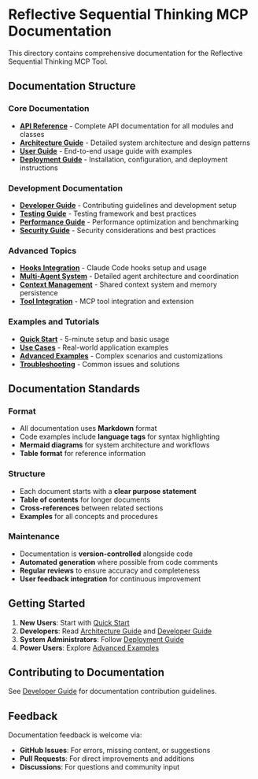 # Reflective Sequential Thinking MCP Documentation

This directory contains comprehensive documentation for the Reflective Sequential Thinking MCP Tool.

## Documentation Structure

### Core Documentation
- **[API Reference](api/README.md)** - Complete API documentation for all modules and classes
- **[Architecture Guide](architecture.md)** - Detailed system architecture and design patterns
- **[User Guide](user-guide.md)** - End-to-end usage guide with examples
- **[Deployment Guide](deployment.md)** - Installation, configuration, and deployment instructions

### Development Documentation  
- **[Developer Guide](development.md)** - Contributing guidelines and development setup
- **[Testing Guide](testing.md)** - Testing framework and best practices
- **[Performance Guide](performance.md)** - Performance optimization and benchmarking
- **[Security Guide](security.md)** - Security considerations and best practices

### Advanced Topics
- **[Hooks Integration](hooks.md)** - Claude Code hooks setup and usage
- **[Multi-Agent System](agents.md)** - Detailed agent architecture and coordination
- **[Context Management](context.md)** - Shared context system and memory persistence
- **[Tool Integration](tools.md)** - MCP tool integration and extension

### Examples and Tutorials
- **[Quick Start](examples/quickstart.md)** - 5-minute setup and basic usage
- **[Use Cases](examples/use-cases.md)** - Real-world application examples
- **[Advanced Examples](examples/advanced.md)** - Complex scenarios and customizations
- **[Troubleshooting](troubleshooting.md)** - Common issues and solutions

## Documentation Standards

### Format
- All documentation uses **Markdown** format
- Code examples include **language tags** for syntax highlighting
- **Mermaid diagrams** for system architecture and workflows
- **Table format** for reference information

### Structure
- Each document starts with a **clear purpose statement**
- **Table of contents** for longer documents
- **Cross-references** between related sections
- **Examples** for all concepts and procedures

### Maintenance
- Documentation is **version-controlled** alongside code
- **Automated generation** where possible from code comments
- **Regular reviews** to ensure accuracy and completeness
- **User feedback integration** for continuous improvement

## Getting Started

1. **New Users**: Start with [Quick Start](examples/quickstart.md)
2. **Developers**: Read [Architecture Guide](architecture.md) and [Developer Guide](development.md)
3. **System Administrators**: Follow [Deployment Guide](deployment.md)
4. **Power Users**: Explore [Advanced Examples](examples/advanced.md)

## Contributing to Documentation

See [Developer Guide](development.md) for documentation contribution guidelines.

## Feedback

Documentation feedback is welcome via:
- **GitHub Issues**: For errors, missing content, or suggestions
- **Pull Requests**: For direct improvements and additions
- **Discussions**: For questions and community input